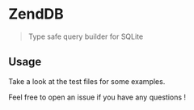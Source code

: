 # ZendDB

> Type safe query builder for SQLite

## Usage

Take a look at the test files for some examples.

Feel free to open an issue if you have any questions !
